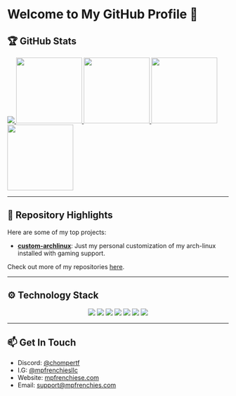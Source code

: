 # Welcome to My GitHub Profile 👋

## 🏆 GitHub Stats

<a href="https://github.com/anuraghazra/github-readme-stats">
  <img src="https://github-readme-stats.vercel.app/api?username=cannomaly&show=reviews,discussions_started,discussions_answered,prs_merged,prs_merged_percentage&show_icons=true&theme=radical" />
</a>

<a href="https://github.com/anuraghazra/github-readme-stats">
  <img height="150" src="https://github-readme-stats.vercel.app/api?username=cannomaly&show_icons=true&theme=dark&count_private=true&hide_border=true&layout=compact&card_width=320" />
</a>

<a href="https://github.com/anuraghazra/github-readme-stats">
  <img height="150" src="https://github-readme-streak-stats.herokuapp.com/?user=cannomaly&theme=dark&hide_border=true&layout=compact&langs_count=8&card_width=320" />
</a>

<a href="https://github.com/anuraghazra/github-readme-stats">
  <img height="150" src="https://github-readme-stats.vercel.app/api/top-langs/?username=cannomaly&layout=compact&theme=dark&hide_border=true&" />
</a>

<a href="https://github.com/anuraghazra/github-readme-stats">
  <img height="150" src="https://github-profile-summary-cards.vercel.app/api/cards/repos-per-language?username=cannomaly&theme=dark&hide_border=true&layout=compact" />
</a>

---

## 🚀 Repository Highlights

Here are some of my top projects:

- [**custom-archlinux**](https://github.com/cannomaly/custom-archlinux): Just my personal customization of my arch-linux installed with gaming support.

Check out more of my repositories [here](https://github.com/cannomaly?tab=repositories).

---

## ⚙️ Technology Stack

<p align="center">
  <img src="https://img.shields.io/badge/Code-Python-informational?style=flat&logo=python&color=2bbc8a" />
  <img src="https://img.shields.io/badge/Code-JavaScript-informational?style=flat&logo=javascript&color=2bbc8a" />
  <img src="https://img.shields.io/badge/Code-HTML-informational?style=flat&logo=html5&color=2bbc8a" />
  <img src="https://img.shields.io/badge/Code-CSS-informational?style=flat&logo=css3&color=2bbc8a" />
  <img src="https://img.shields.io/badge/Tools-Git-informational?style=flat&logo=git&color=2bbc8a" />
  <img src="https://img.shields.io/badge/Tools-Docker-informational?style=flat&logo=docker&color=2bbc8a" />
  <img src="https://img.shields.io/badge/Tools-Kubernetes-informational?style=flat&logo=kubernetes&color=2bbc8a" />
</p>

---

## 📫 Get In Touch

- Discord: [@chompertf](https://discord.gg/aVyAwTS3eN)
- I.G: [@mpfrenchiesllc](https://www.instagram.com/mpfrenchiesllc/)
- Website: [mpfrenchiese.com](http://www.mpfrenchies.com)
- Email: support@mpfrenchies.com
